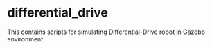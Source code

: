 # differential_drive
This contains scripts for simulating Differential-Drive robot in Gazebo environment
